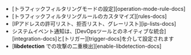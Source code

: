 * [トラフィックフィルタリングモードの設定][operation-mode-rule-docs]
* [トラフィックフィルタリングルールのカスタマイズ][rules-docs]
* [IPアドレスの許可リスト、拒否リスト、グレーリスト][ip-lists-docs]
* システムイベント通知は、[DevOpsツールとのネイティブな統合][integration-docs]と[トリガー][trigger-docs]を介して設定されます
* [**libdetection** での攻撃の二重検出][enable-libdetection-docs]